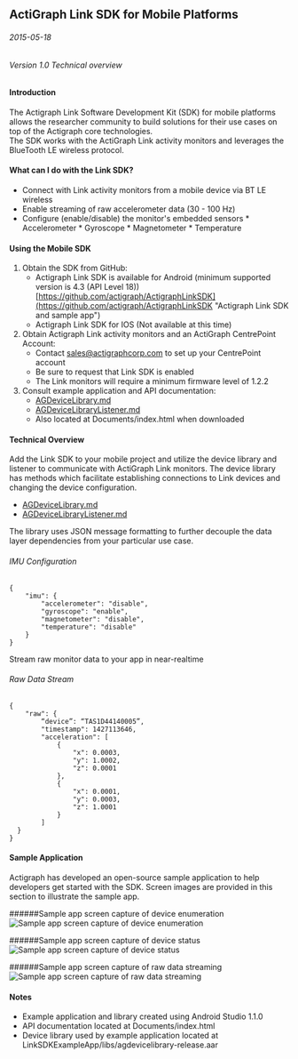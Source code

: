 ## ActiGraph Link SDK for Mobile Platforms ##

###### 2015-05-18
###### Version 1.0 Technical overview


#### Introduction ####
The Actigraph Link Software Development Kit (SDK) for mobile platforms allows the researcher community to build solutions for their use cases on top of the Actigraph core technologies.  
The SDK works with the ActiGraph Link activity monitors and leverages the BlueTooth LE wireless protocol.


#### What can I do with the Link SDK? ####

- Connect with Link activity monitors from a mobile device via BT LE wireless
- Enable streaming of raw accelerometer data (30 - 100 Hz)
- Configure (enable/disable) the monitor's embedded sensors
       * Accelerometer
       * Gyroscope
       * Magnetometer
       * Temperature

#### Using the Mobile SDK ####


1. Obtain the SDK from GitHub:
	* Actigraph Link SDK is available for Android (minimum supported version is 4.3 (API Level 18)) [https://github.com/actigraph/ActigraphLinkSDK](https://github.com/actigraph/ActigraphLinkSDK "Actigraph Link SDK and sample app")
	* Actigraph Link SDK for IOS (Not available at this time)
2. Obtain Actigraph Link activity monitors and an ActiGraph CentrePoint Account:
	* Contact sales@actigraphcorp.com to set up your CentrePoint account
	* Be sure to request that Link SDK is enabled 
	* The Link monitors will require a minimum firmware level of 1.2.2
3. Consult example application and API documentation:
	* [AGDeviceLibrary.md](AGDeviceLibrary.md "AGDeviceLibrary")
	* [AGDeviceLibraryListener.md](AGDeviceLibraryListener.md "AGDeviceLibraryListener")
	* Also located at Documents/index.html when downloaded


#### Technical Overview ####

Add the Link SDK to your mobile project and utilize the device library and listener to communicate with ActiGraph Link monitors.  The device library has methods which facilitate establishing connections to Link devices and changing the device configuration.

* [AGDeviceLibrary.md](AGDeviceLibrary.md "AGDeviceLibrary")
* [AGDeviceLibraryListener.md](AGDeviceLibraryListener.md "AGDeviceLibraryListener")

The library uses JSON message formatting to further decouple the data layer dependencies from your particular use case.

###### IMU Configuration
```
{
    "imu": {
    	"accelerometer": "disable",
        "gyroscope": "enable",
        "magnetometer": "disable",
		"temperature": "disable"
    }
}
```

Stream raw monitor data to your app in near-realtime

###### Raw Data Stream
```
{
    "raw": {
    	“device”: “TAS1D44140005”,
    	"timestamp": 1427113646,
    	"acceleration": [
      		{
        		"x": 0.0003,
        		"y": 1.0002,
        		"z": 0.0001
      		},
      		{
        		"x": 0.0001,
        		"y": 0.0003,
        		"z": 1.0001
      		}
    	]
  }
}
```

#### Sample Application ####

Actigraph has developed an open-source sample application to help developers get started with the SDK.  Screen images are provided in this section to illustrate the sample app.

######Sample app screen capture of device enumeration
![Sample app screen capture of device enumeration](https://cloud.githubusercontent.com/assets/1958634/7756698/a174cac6-ffc2-11e4-9e07-8e5c3c0e2bfe.png)

######Sample app screen capture of device status
![Sample app screen capture of device status](https://cloud.githubusercontent.com/assets/1958634/7756618/1175d28a-ffc2-11e4-9778-4287550f5e0b.png)

######Sample app screen capture of raw data streaming
![Sample app screen capture of raw data streaming](https://cloud.githubusercontent.com/assets/1958634/7756724/c65b9856-ffc2-11e4-81d9-4a6752e4f40b.png)




#### Notes ####
* Example application and library created using Android Studio 1.1.0
* API documentation located at Documents/index.html
* Device library used by example application located at LinkSDKExampleApp/libs/agdevicelibrary-release.aar
